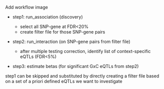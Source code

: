 Add workflow image

* step1: run_association (discovery)
  * select all SNP-gene at FDR<20%
  * create filter file for those SNP-gene pairs

* step2: run_interaction (on SNP-gene pairs from filter file)
  * after multiple testing correction, identify list of context-specific eQTLs (FDR<5%)

* step3: estimate betas (for significant GxC eQTLs from step2)


step1 can be skipped and substituted by directly creating a filter file based on a set of a priori defined eQTLs we want to investigate
